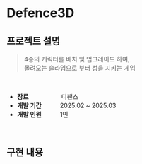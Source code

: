 # Defence3D

## 프로젝트 설명
> 4종의 캐릭터를 배치 및 업그레이드 하여,   
> 몰려오는 슬라임으로 부터 성을 지키는 게임 

<br>

* **장르**      디팬스<br>
* **개발 기간**   2025.02 ~ 2025.03<br>
* **개발 인원**   1인<br>

<br>

## 구현 내용

